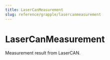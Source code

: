 ```yaml
---
title: LaserCanMeasurement
slug: reference/grapple/lasercanmeasurement
---
```


# LaserCanMeasurement

Measurement result from LaserCAN.


